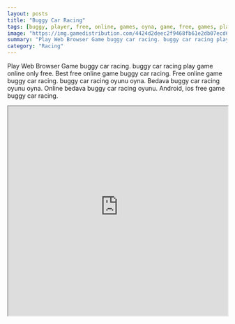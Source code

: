 ```yaml
---
layout: posts
title: "Buggy Car Racing"
tags: [buggy, player, free, online, games, oyna, game, free, games, play, play, games]
image: "https://img.gamedistribution.com/4424d2deec2f9468fb61e2db07ecd6b6.jpg"
summary: "Play Web Browser Game buggy car racing. buggy car racing play game online only free. Best free online game buggy car racing. Free online game buggy car racing. buggy car racing oyunu oyna. Bedava buggy car racing oyunu oyna. Online bedava buggy car racing oyunu. Android, ios free game buggy car racing."
category: "Racing"
---
```


Play Web Browser Game buggy car racing. buggy car racing play game online only free. Best free online game buggy car racing. Free online game buggy car racing. buggy car racing oyunu oyna. Bedava buggy car racing oyunu oyna. Online bedava buggy car racing oyunu. Android, ios free game buggy car racing.

<iframe width="100%" height="480px;" src="https://flash.gamedistribution.com?game=4424d2deec2f9468fb61e2db07ecd6b6"></iframe>